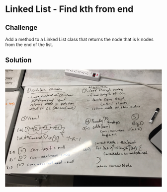 # Linked List - Find kth from end

## Challenge
Add a method to a Linked List class that returns the node that is k nodes from the end of the list.

## Solution
![](../assets/ll_kth-from-end.jpg)
